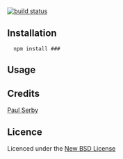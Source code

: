 #

[![build status](https://secure.travis-ci.org/serby/###.png)](http://travis-ci.org/serby/###)

## Installation

      npm install ###

## Usage

## Credits
[Paul Serby](https://github.com/serby/)

## Licence
Licenced under the [New BSD License](http://opensource.org/licenses/bsd-license.php)
